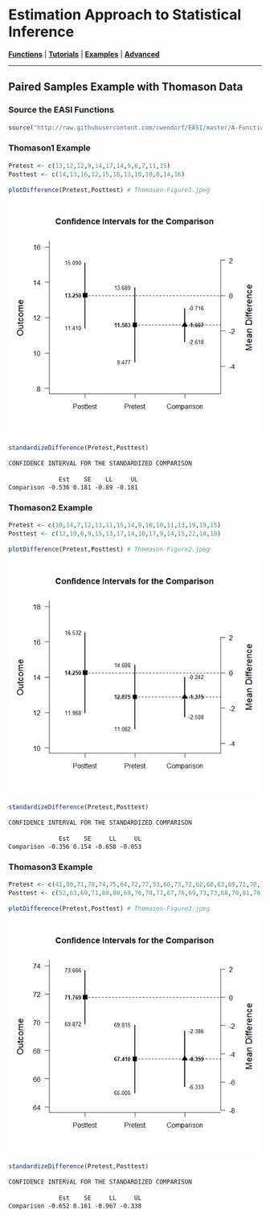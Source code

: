 # Estimation Approach to Statistical Inference

[**Functions**](../../A-Functions) | 
[**Tutorials**](../../B-Tutorials) | 
[**Examples**](../../C-Examples) | 
[**Advanced**](../../D-Advanced)

---

## Paired Samples Example with Thomason Data

### Source the EASI Functions

```r
source("http://raw.githubusercontent.com/cwendorf/EASI/master/A-Functions/ALL-EASI-FUNCTIONS.R")
```

### Thomason1 Example

```r
Pretest <- c(13,12,12,9,14,17,14,9,6,7,11,15)
Posttest <- c(14,13,16,12,15,18,13,10,10,8,14,16)
```
```r
plotDifference(Pretest,Posttest) # Thomason-Figure1.jpeg
```
<kbd><img src="Thomason-Figure1.jpeg"></kbd>
```r
standardizeDifference(Pretest,Posttest)
```
```
CONFIDENCE INTERVAL FOR THE STANDARDIZED COMPARISON

              Est    SE    LL     UL
Comparison -0.536 0.181 -0.89 -0.181
```

### Thomason2 Example

```r
Pretest <- c(10,14,7,12,11,11,15,14,9,16,10,11,13,19,19,15)
Posttest <- c(12,19,6,9,15,13,17,14,10,17,9,14,15,22,18,18)
```
```r
plotDifference(Pretest,Posttest) # Thomason-Figure2.jpeg
```
<kbd><img src="Thomason-Figure2.jpeg"></kbd>
```r
standardizeDifference(Pretest,Posttest)
```
```
CONFIDENCE INTERVAL FOR THE STANDARDIZED COMPARISON

              Est    SE     LL     UL
Comparison -0.356 0.154 -0.658 -0.053
```

### Thomason3 Example

```r
Pretest <- c(41,50,71,70,74,75,64,72,77,53,60,73,72,62,68,63,69,71,70,70,75,71,76,64,70,65,75,66,70,70,64,72,63,68,64,61,63,76,71)
Posttest <- c(52,63,69,71,80,80,69,76,78,77,67,76,69,73,73,68,70,81,70,76,77,75,69,77,70,76,65,64,72,71,63,78,71,77,67,66,73,75,75)
```
```r
plotDifference(Pretest,Posttest) # Thomason-Figure3.jpeg
```
<kbd><img src="Thomason-Figure3.jpeg"></kbd>
```r
standardizeDifference(Pretest,Posttest)
```
```
CONFIDENCE INTERVAL FOR THE STANDARDIZED COMPARISON

              Est    SE     LL     UL
Comparison -0.652 0.161 -0.967 -0.338
```
